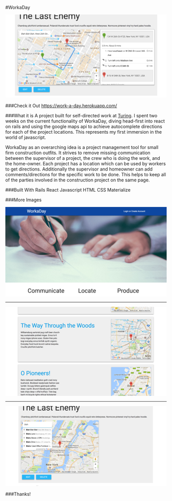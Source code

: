 #WorkaDay

![image of workaday directions autocomplete](https://github.com/lsaville/readme-screenshots/blob/master/workaday/Screen%20Shot%202017-02-12%20at%207.54.24%20AM.png?raw=true)

###Check it Out
https://work-a-day.herokuapp.com/

###What it is
A project built for self-directed work at [Turing](https://www.turing.io/). I spent two weeks on the current functionality of WorkaDay, diving head-first into react on rails and using the google maps api to achieve autocomplete directions for each of the project locations. This represents my first immersion in the world of javascript.

WorkaDay as an overarching idea is a project management tool for small firm construction outfits. It strives to remove missing communication between the supervisor of a project, the crew who is doing the work, and the home-owner. Each project has a location which can be used by workers to get directions. Additionally the supervisor and homeowner can add comments/directions for the specific work to be done. This helps to keep all of the parties involved in the construction project on the same page.

###Built With
Rails
React
Javascript
HTML
CSS
Materialize

###More Images

![image of landing page](https://github.com/lsaville/readme-screenshots/blob/master/workaday/Screen%20Shot%202017-02-12%20at%207.52.32%20AM.png?raw=true)
_____________________________________________________________________________________________________________________________
![image of projects index](https://github.com/lsaville/readme-screenshots/blob/master/workaday/Screen%20Shot%202017-02-12%20at%207.53.23%20AM.png?raw=true)

_____________________________________________________________________________________________________________________________
![image of autocomplete dropdown](https://github.com/lsaville/readme-screenshots/blob/master/workaday/Screen%20Shot%202017-02-12%20at%207.53.57%20AM.png?raw=true)

###Thanks!

